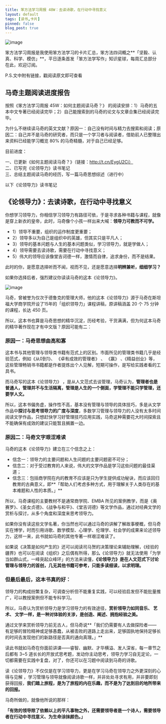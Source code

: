 ```yaml
---
title: 笨方法学习周报 48W：去读诗歌，在行动中寻找意义
layout: default
tags: [读书,卡片]
pinned: false
blog_post: true
---
```



![image](http://upload-images.jianshu.io/upload_images/32598-9b0503067f4b1db6?imageMogr2/auto-orient/strip%7CimageView2/2/w/1240)

笨方法学习周报是我使用笨方法学习的卡片汇总，笨方法四词概之**「坚毅、认真、科学、模仿」**，平日逐条首发「笨方法学写作」知识星球，每周汇总部分在此，欢迎订阅。

P.S.文中附有链接，戳阅读原文即可查看

## 马奇主题阅读进度报告

按照《笨方法学习周报 45W：如何主题阅读马奇？》 的阅读安排：1）马奇的五本中文专著已经阅读完毕；2）自己能搜索到的马奇的论文与文章合集已经阅读完毕。

为什么不继续读马奇的英文文献？原因一：自己没有时间与精力去搜索和阅读；原因二：自己并不是马奇的研究者，而只是一个学习者与阅读者，借助前人已整理出来资料已经能学习概览 80% 的马奇精髓，对于自己已经足够。

目前进度：

一、已更新《如何主题阅读马奇？》（链接：http://t.cn/EygU2Ci）  
二、已写完《论领导力》读书笔记  
三、总结主题阅读马奇的经历，写一篇马奇思想综述（进行中）

以下《论领导力》读书笔记

## 《论领导力》：去读诗歌，在行动中寻找意义

你想学习领导力，你相信学习领导力有路径可依，于是寻求各种书籍与课程，就像是穿上新衣的皇帝，此时，马奇像个小孩一样出来大喊：**领导力可教而不可学。**

  * 1）领导不重要，组织的运作制度更重要；
  * 2）领导多以为自己是组织中的英雄，但其实只是平凡人；
  * 3）领导的基本问题与人生的基本问题类似，学习领导力，就是学做人；
  * 4）领导需要去读诗歌，需要在行动中寻找意义；
  * 5）伟大的领导应该像堂吉诃德一样，激情而自律，追求身份，而不是结果。

此时的你，是愿意选择听而不闻，视而不见，还是愿意选择‎**明辨兼听，细细学习？**

如果你选择后者，强烈建议你读读马奇的这本《论领导力》。

![image](http://upload-images.jianshu.io/upload_images/32598-079d75d38f5e2d3d?imageMogr2/auto-orient/strip%7CimageView2/2/w/1240)

马奇，曾被誉为仅次于德鲁克的管理大师，他的这本《论领导力》源于马奇在斯坦福大学商学院开设了15年的「组织领导力」课程讲稿，原讲稿涵盖 20 个 75 分钟的课程，长达 450 页。

所以，这本书也算是马奇思想的精华沉淀，历经考验，干货满满，但为何这本马奇的精华著作现在才有中文版？原因可能有二：

### 原因一：马奇思想曲高和寡

这本书与其他管理与领导类书籍有范式上的区别。市面所见的管理类书籍几乎是经验范式，例如《从0到1》、 《卓有成效的管理者》 、 《赢》 、《精益创业》等，这些管理畅销书书籍都是作者提炼出个人见解，短期可操作，是写给实践者看的工具书。

而马奇写的这本《论领导力》 ，是从人文范式去谈管理，马奇认为，**管理者也是普通人，管理并不与生活隔离，管理是人生的一个侧面，学管理不能只学管理，还要学人文。**

所以，这本书偏务虚，操作性不高，基本没有管理与领导的具体技巧，多是从文学作品中**探讨与思考领导力的广度与深度**，多数学习管理与领导力的人没有太多时间阅读文学作品，只想赶快学习好管理技巧应用实践，马奇这种需要花大时间探索且不能确保有成效的建议只能暂且搁置一边。

### 原因二：马奇文字艰涩难读

马奇的这本《论领导力》建立在三个信念之上：

  * 信念一：领导力的主要问题和人生问题的主要问题密不可分；
  * 信念二：对于受过教育的人来说，伟大的文学作品是学习这些问题的最佳渠道；
  * 信念三：包括商学院在内的教育不应该是只为学生提供成功秘诀，而应该回归教育的古典意义，即**「帮助人们考虑多种方式，用于理解关于人类存在的基本难题和人性的本质。」**

所以，马奇课程的主要教材不是通常商学院、EMBA 所见的案例教学，而是《奥赛罗》、《圣女贞德》、《战争与和平》、《堂吉诃德》等文学作品，通过对经典文学的赏析与探讨，从多个角度和深度来思考领导力。

如果你没有读这些文学名著，你当然也可以通过马奇的讲解了解故事梗概，但马奇实在博学，时而引用诗歌、数学模型、心理学、伦理学、社会学的成果来论述领导力，这样一来，此书就如马奇的其他专著一样艰涩难读了。

如果说《决策是如何产生的》还可以阅读司马贺的决策理论来辅助理解，《经验的疆界》也可以在阅读《组织》之后偶有所得，那么《论领导力》就无法使用「为学当如群山式，一峰突起众峰环」的方法来读懂，**《论领导力》是在人文范式下讨论管理与领导力的首创，几无其他书籍可参考，只能多读细读，以求明理。**

### 但最后最后，这本书真的好：

领导力的构成纷繁复杂，可调查分析但不能重复实践，可以经验启发但不能批量推广，可以教授案例但不能专科学习。

所以，马奇认为赏析领导力是学习领导力的有效途径，**赏析领导力如同音乐、 艺术、 文学一样，是一种对体验的关涉，是创造、阐述、拥抱经验之美。**

通过文学来赏析领导力前无古人，但马奇说**「我们仍需要有人去做探险者——有足够的冒险精神或足够愚蠢，从被击败的道路上走出来，足够固执地保持足够长的时间去发现他们的新路径是否真的通向真理。」**

读此书就如马奇在你面前讲课——睿智、幽默、才华横溢、发人深省，每一章节之后都有 3~5 道长长的开放式思考题，发动你主动思考，领导力学习自无定论，一切都需要在实践中复盘，对了，你还可以在习题中阅读到马奇的诗歌。

读《论领导力》不仅仅是在学习领导力，更是在学习马奇在领导力之外更深刻的心得与见解 ，学习管理与领导就像阅读诗歌一样，并非处处寻求有用，并非要即刻获得回报，**我们踏上旅程，是为了旅程的内在乐趣，而不是为了达到目的地所带来的回报。**

马奇所做的，就像他所说的那样：

**「有效的领导除了依赖以上的平凡事物之外，还需要领导者是一个诗人，需要领导者在行动中寻找意义、为生命涂抹颜色。」**
